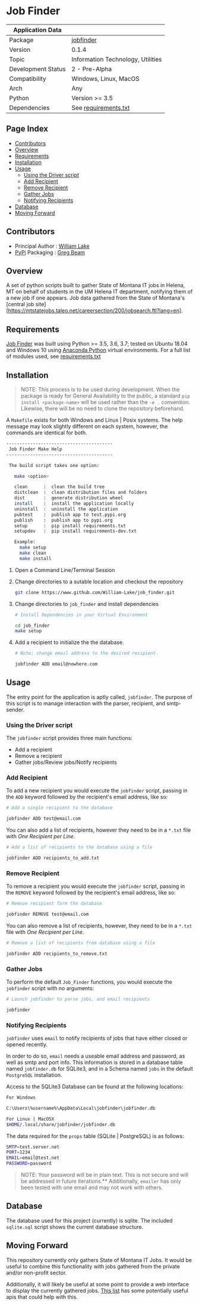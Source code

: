 # Job Finder

| Application Data ||
| ---| --- |
| Package            | [jobfinder][]
| Version            | 0.1.4
| Topic              | Information Technology, Utilities
| Development Status | 2 - Pre-Alpha
| Compatibility      | Windows, Linux, MacOS
| Arch               | Any
| Python             | Version >= 3.5
| Dependencies       | See [requirements.txt][]

## Page Index

- [Contributors](#contributors)
- [Overview](#overview)
- [Requirements](#requirements)
- [Installation](#installation)
- [Usage](#usage)
  - [Using the Driver script](#using-the-driver-script)
  - [Add Recipient](#add-recipient)
  - [Remove Recipient](#remove-recipient)
  - [Gather Jobs](#gather-jobs)
  - [Notifying Recipients](#notifying-recipients)
- [Database](#database)
- [Moving Forward](#moving-forward)

## Contributors

- Principal Author : [William Lake][]
- [PyPi][] Packaging : [Greg Beam][]

## Overview

A set of python scripts built to gather State of Montana IT jobs in Helena, MT
on behalf of students in the UM Helena IT department, notifying them of a new
job if one appears. Job data gathered from the State of Montana's
[central job site][https://mtstatejobs.taleo.net/careersection/200/jobsearch.ftl?lang=en].

## Requirements

[Job Finder][] was built using Python >= 3.5, 3.6, 3.7; tested on Ubuntu 18.04
and Windows 10 using [Anaconda Python](https://conda.io/docs/) virtual
environments. For a full list of modules used, see [requirements.txt][]

## Installation

>NOTE: This process is to be used during development. When the package is ready
> for General Availability to the public, a standard `pip install <package-name>`
> will be used rather than the `-e .` convention. Likewise, there will be no
> need to clone the repository beforehand.

A `Makefile` exists for both Windows and Linux | Posix systems. The help message
may look slightly different on each system, however, the commands are identical
for both.

```bash
----------------------------------------
 Job Finder Make Help
----------------------------------------

 The build script takes one option:

   make <option>

   clean      :  clean the build tree
   distclean  :  clean distribution files and folders
   dist       :  generate distribution wheel
   install    :  install the application locally
   uninstall  :  uninstall the application
   pubtest    :  publish app to test.pypi.org
   publish    :  publish app to pypi.org
   setup      :  pip install requirements.txt
   setupdev   :  pip install requirements-dev.txt

   Example:
     make setup
     make clean
     make install
```

1. Open a Command Line/Terminal Session
1. Change directories to a sutable location and checkout the repository

    ```bash
    git clone https://www.github.com/William-Lake/job_finder.git
    ```

1. Change directories to `job_finder` and install dependencies

    ```bash
    # Install Dependencies in your Virtual Environment

    cd job_finder
    make setup
    ```

1. Add a recipient to initialize the the database.

    ```bash
    # Note: change email address to the desired recipient.

    jobfinder ADD email@nowhere.com
    ```

## Usage

The entry point for the application is aptly called, `jobfinder`. The purpose of
this script is to manage interaction with the parser, recipient, and
smtp-sender.

### Using the Driver script

The `jobfinder` script provides three main functions:

- Add a recipient
- Remove a recipient
- Gather jobs/Review jobs/Notify recipients

### Add Recipient

To add a new recipient you would execute the `jobfinder` script, passing in the
`ADD` keyword followed by the recipient's email address, like so:

```bash
# Add a single recipient to the database

jobfinder ADD test@email.com
```

You can also add a list of recipients, however they need to be in a `*.txt` file
with *One Recipient per Line*.

```bash
# Add a list of recipients to the database using a file

jobfinder ADD recipients_to_add.txt
```

### Remove Recipient

To remove a recipient you would execute the `jobfinder` script, passing in the
`REMOVE` keyword followed by the recipient's email address, like so:

```bash
# Remove recipient form the database

jobfinder REMOVE test@email.com
```

You can also remove a list of recipients, however, they need to be in a `*.txt`
file with *One Recipient per Line*.

```bash
# Remove a list of recipients from database using a file

jobfinder ADD recipients_to_remove.txt
```

### Gather Jobs

To perform the default `Job_Finder` functions, you would execute the `jobfinder`
script with no arguments:

```bash
# Launch jobfinder to parse jobs, and email recipients

jobfinder
```

### Notifying Recipients

`jobfinder` uses `email` to notify recipients of jobs that have either
closed or opened recently.

In order to do so, `email` needs a useable email address and password,
as well as smtp and port info. This information is stored in a  database table
named `jobfinder.db` for SQLite3, and in a Schema named `jobs` in
the default `PostgreSQL` installation.

Access to the SQLite3 Database can be found at the following locations:

```bash
For Windows

C:\Users\%username%\AppData\Local\jobfinder\jobfinder.db

For Linux | MacOSX
$HOME/.local/share/jobfinder/jobfinder.db
```

The data required for the `props` table (SQLite | PostgreSQL) is as follows:

```bash
SMTP=test.server.net
PORT=1234
EMAIL=email@test.net
PASSWORD=password
```

>NOTE: Your password will be in plain text. This is not secure and will
>be addressed in future iterations.** Additionally, `emailer` has only been
>tested with one email and may not work with others.

## Database

The database used for this project (currently) is sqlite. The included
`sqlite.sql` script shows the current database structure.

## Moving Forward

This repository currently only gathers State of Montana IT Jobs. It would be
useful to combine this functionality with jobs gathered from the private
and/or non-profit sector.

Additionally, it will likely be useful at some point to provide a web interface
to display the currently gathered jobs. [This list][] has some potentially
useful apis that could help with this.

[William Lake]: https://github.com/William-Lake/job_finder
[This list]: https://github.com/toddmotto/public-apis#jobs
[jobfinder]: https://github.com/William-Lake/job_finder
[Greg Beam]: https://github.com/KI7MT
[PyPi]: https://test.pypi.org/
[requirements.txt]: https://github.com/William-Lake/job_finder/blob/master/requirements.txt
[central job site]: https://mtstatejobs.taleo.net/careersection/200/jobsearch.ftl?lang=en
[this guide]: https://github.com/BurntSushi/nfldb/wiki/Python-&-pip-Windows-installation
[Job Finder]: https://github.com/William-Lake/job_finder
